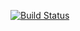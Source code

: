 [![Build Status](https://travis-ci.org/JSudron/e-commerce.svg?branch=master)](https://travis-ci.org/JSudron/e-commerce)
